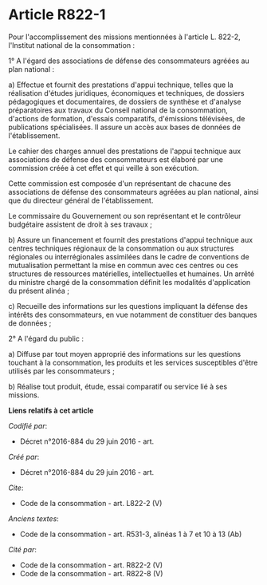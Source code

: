 # Article R822-1

Pour l'accomplissement des missions mentionnées à l'article L. 822-2, l'Institut national de la consommation : 

1° A l'égard des associations de défense des consommateurs agréées au plan national : 

a) Effectue et fournit des prestations d'appui technique, telles que la réalisation d'études juridiques, économiques et
techniques, de dossiers pédagogiques et documentaires, de dossiers de synthèse et d'analyse préparatoires aux travaux du
Conseil national de la consommation, d'actions de formation, d'essais comparatifs, d'émissions télévisées, de publications
spécialisées. Il assure un accès aux bases de données de l'établissement. 

Le cahier des charges annuel des prestations de l'appui technique aux associations de défense des consommateurs est élaboré
par une commission créée à cet effet et qui veille à son exécution. 

Cette commission est composée d'un représentant de chacune des associations de défense des consommateurs agréées au plan
national, ainsi que du directeur général de l'établissement. 

Le commissaire du Gouvernement ou son représentant et le contrôleur budgétaire assistent de droit à ses travaux ; 

b) Assure un financement et fournit des prestations d'appui technique aux centres techniques régionaux de la consommation ou
aux structures régionales ou interrégionales assimilées dans le cadre de conventions de mutualisation permettant la mise en
commun avec ces centres ou ces structures de ressources matérielles, intellectuelles et humaines. Un arrêté du ministre
chargé de la consommation définit les modalités d'application du présent alinéa ; 

c) Recueille des informations sur les questions impliquant la défense des intérêts des consommateurs, en vue notamment de
constituer des banques de données ; 

2° A l'égard du public : 

a) Diffuse par tout moyen approprié des informations sur les questions touchant à la consommation, les produits et les
services susceptibles d'être utilisés par les consommateurs ; 

b) Réalise tout produit, étude, essai comparatif ou service lié à ses missions.

**Liens relatifs à cet article**

_Codifié par_:

  - Décret n°2016-884 du 29 juin 2016 - art.

_Créé par_:

  - Décret n°2016-884 du 29 juin 2016 - art.

_Cite_:

  - Code de la consommation - art. L822-2 (V)

_Anciens textes_:

  - Code de la consommation - art. R531-3, alinéas 1 à 7 et 10 à 13 (Ab)

_Cité par_:

  - Code de la consommation - art. R822-2 (V)
  - Code de la consommation - art. R822-8 (V)
